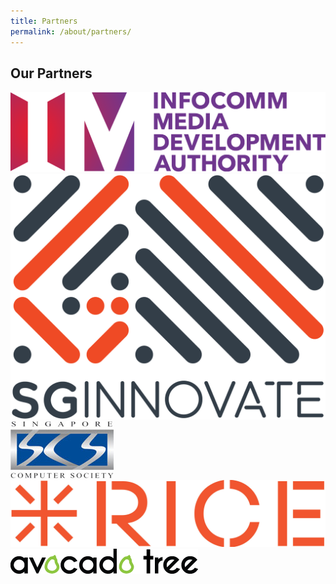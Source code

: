 ```yaml
---
title: Partners
permalink: /about/partners/
---
```

<h2>Our Partners</h2>
<div class="row padding--bottom">
  <div class="col"><img src="/images/imda.png"/></div>
  <div class="col"><img src="/images/sgi.png"/></div>
  <div class="col"><img src="/images/sg-com-so.jpg"/></div>
 </div>
<div class="row padding--bottom">
  <div class="col"><img src="/images/rice.jpg"/></div>
  <div class="col"><img src="/images/atd.png"/></div>
 </div>


